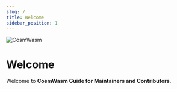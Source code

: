 ```yaml
---
slug: /
title: Welcome
sidebar_position: 1
---
```


![CosmWasm](/img/cosmwasm.svg)

# Welcome

Welcome to **CosmWasm Guide for Maintainers and Contributors**.
